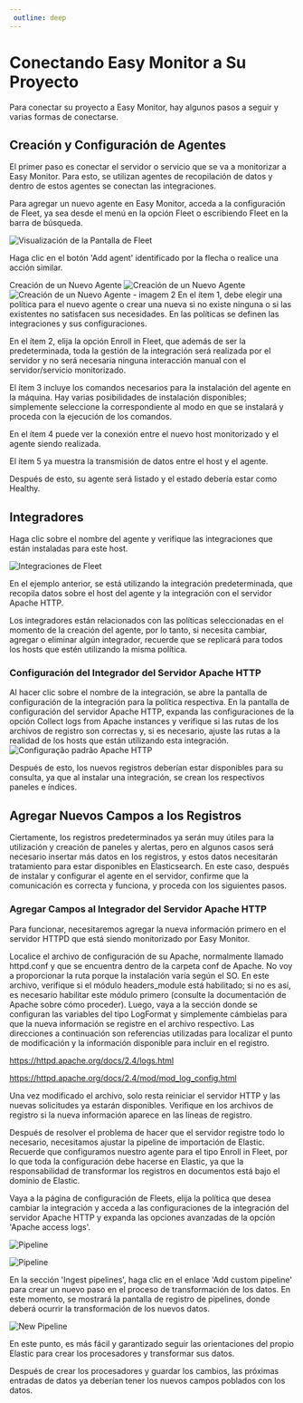 ```yaml
---
 outline: deep
---
```


# Conectando Easy Monitor a Su Proyecto
Para conectar su proyecto a Easy Monitor, hay algunos pasos a seguir y varias formas de conectarse.

## Creación y Configuración de Agentes
El primer paso es conectar el servidor o servicio que se va a monitorizar a Easy Monitor. Para esto, se utilizan agentes de recopilación de datos y dentro de estos agentes se conectan las integraciones.

Para agregar un nuevo agente en Easy Monitor, acceda a la configuración de Fleet, ya sea desde el menú en la opción Fleet o escribiendo Fleet en la barra de búsqueda.


![Visualización de la Pantalla de Fleet](/img/components/easy-monitor/elastic-search-connecting-fleet-view-add-fleet.png)

Haga clic en el botón 'Add agent' identificado por la flecha o realice una acción similar.

Creación de un Nuevo Agente
![Creación de un Nuevo Agente](/img/components/easy-monitor/elastic-search-connecting-add-agent.png)
![Creación de un Nuevo Agente - imagem 2](/img/components/easy-monitor/elastic-search-connecting-add-agent2.png)
En el ítem 1, debe elegir una política para el nuevo agente o crear una nueva si no existe ninguna o si las existentes no satisfacen sus necesidades. En las políticas se definen las integraciones y sus configuraciones.

En el ítem 2, elija la opción Enroll in Fleet, que además de ser la predeterminada, toda la gestión de la integración será realizada por el servidor y no será necesaria ninguna interacción manual con el servidor/servicio monitorizado.

El ítem 3 incluye los comandos necesarios para la instalación del agente en la máquina. Hay varias posibilidades de instalación disponibles; simplemente seleccione la correspondiente al modo en que se instalará y proceda con la ejecución de los comandos.

En el ítem 4 puede ver la conexión entre el nuevo host monitorizado y el agente siendo realizada.

El ítem 5 ya muestra la transmisión de datos entre el host y el agente.

Después de esto, su agente será listado y el estado debería estar como Healthy.

## Integradores
Haga clic sobre el nombre del agente y verifique las integraciones que están instaladas para este host.


![Integraciones de Fleet](/img/components/easy-monitor/elastic-search-connecting-fleet-agent-integrations.png)

En el ejemplo anterior, se está utilizando la integración predeterminada, que recopila datos sobre el host del agente y la integración con el servidor Apache HTTP.

Los integradores están relacionados con las políticas seleccionadas en el momento de la creación del agente, por lo tanto, si necesita cambiar, agregar o eliminar algún integrador, recuerde que se replicará para todos los hosts que estén utilizando la misma política.

### Configuración del Integrador del Servidor Apache HTTP
Al hacer clic sobre el nombre de la integración, se abre la pantalla de configuración de la integración para la política respectiva. En la pantalla de configuración del servidor Apache HTTP, expanda las configuraciones de la opción Collect logs from Apache instances y verifique si las rutas de los archivos de registro son correctas y, si es necesario, ajuste las rutas a la realidad de los hosts que están utilizando esta integración.
![Configuração padrão Apache HTTP](/img/components/easy-monitor/elastic-search-connecting-integration-apache.png)

Después de esto, los nuevos registros deberían estar disponibles para su consulta, ya que al instalar una integración, se crean los respectivos paneles e índices.

## Agregar Nuevos Campos a los Registros
Ciertamente, los registros predeterminados ya serán muy útiles para la utilización y creación de paneles y alertas, pero en algunos casos será necesario insertar más datos en los registros, y estos datos necesitarán tratamiento para estar disponibles en Elasticsearch. En este caso, después de instalar y configurar el agente en el servidor, confirme que la comunicación es correcta y funciona, y proceda con los siguientes pasos.

### Agregar Campos al Integrador del Servidor Apache HTTP
Para funcionar, necesitaremos agregar la nueva información primero en el servidor HTTPD que está siendo monitorizado por Easy Monitor.

Localice el archivo de configuración de su Apache, normalmente llamado httpd.conf y que se encuentra dentro de la carpeta conf de Apache. No voy a proporcionar la ruta porque la instalación varía según el SO. En este archivo, verifique si el módulo headers_module está habilitado; si no es así, es necesario habilitar este módulo primero (consulte la documentación de Apache sobre cómo proceder). Luego, vaya a la sección donde se configuran las variables del tipo LogFormat y simplemente cámbielas para que la nueva información se registre en el archivo respectivo. Las direcciones a continuación son referencias utilizadas para localizar el punto de modificación y la información disponible para incluir en el registro.

https://httpd.apache.org/docs/2.4/logs.html

https://httpd.apache.org/docs/2.4/mod/mod_log_config.html

Una vez modificado el archivo, solo resta reiniciar el servidor HTTP y las nuevas solicitudes ya estarán disponibles. Verifique en los archivos de registro si la nueva información aparece en las líneas de registro.

Después de resolver el problema de hacer que el servidor registre todo lo necesario, necesitamos ajustar la pipeline de importación de Elastic. Recuerde que configuramos nuestro agente para el tipo Enroll in Fleet, por lo que toda la configuración debe hacerse en Elastic, ya que la responsabilidad de transformar los registros en documentos está bajo el dominio de Elastic.

Vaya a la página de configuración de Fleets, elija la política que desea cambiar la integración y acceda a las configuraciones de la integración del servidor Apache HTTP y expanda las opciones avanzadas de la opción 'Apache access logs'.

![Pipeline](/img/components/easy-monitor/elastic-search-connecting-add-field-fleet.png)

![Pipeline](/img/components/easy-monitor/elastic-search-connecting-add-field-fleet2.png)

En la sección 'Ingest pipelines', haga clic en el enlace 'Add custom pipeline' para crear un nuevo paso en el proceso de transformación de los datos. En este momento, se mostrará la pantalla de registro de pipelines, donde deberá ocurrir la transformación de los nuevos datos.

![New Pipeline](/img/components/easy-monitor/elastic-search-connecting-add-field-new-pipe.png)

En este punto, es más fácil y garantizado seguir las orientaciones del propio Elastic para crear los procesadores y transformar sus datos.

Después de crear los procesadores y guardar los cambios, las próximas entradas de datos ya deberían tener los nuevos campos poblados con los datos.